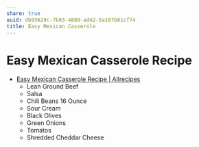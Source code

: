 ```yaml
---
share: true
uuid: db93629c-7b83-4889-ad42-5a167b81cf74
title: Easy Mexican Casserole
---
```

# Easy Mexican Casserole Recipe
*   [Easy Mexican Casserole Recipe | Allrecipes](https://www.allrecipes.com/recipe/20680/easy-mexican-casserole/)
    *   Lean Ground Beef
    *   Salsa
    *   Chili Beans 16 Ounce
    *   Sour Cream
    *   Black Olives
    *   Green Onions
    *   Tomatos
    *   Shredded Cheddar Cheese